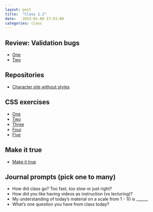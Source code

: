 ```yaml
---
layout: post
title:  "Class 1.2"
date:   2015-01-08 17:51:09
categories: class
---
```


## Review: Validation bugs

* [One](http://jsbin.com/uRaTeQu/1/edit?html,css,js,output)
* [Two](http://jsbin.com/osenUjO/1/edit?html,css,js,output)

## Repositories

* [Character site without styles](https://github.com/tsl-html-css/Character/tree/day1.2)

## CSS exercises

* [One](http://jsbin.com/jejedo/1/edit?html,css,output)
* [Two](http://jsbin.com/kanixa/1/edit?html,css,output)
* [Three](http://jsbin.com/etIfUro/1/edit?html,css,output)
* [Four](http://jsbin.com/azeSeCO/1/edit?html,css,output)
* [Five](http://jsbin.com/esodIjAs/1/edit?html,css,output)

## Make it true

* [Make it true](http://jsbin.com/EGUweSA/1/edit?html,css,output)

## Journal prompts (pick one to many)

* How did class go? Too fast, too slow or just right?
* How did you like having videos as instruction (vs lecturing)?
* My understanding of today’s material on a scale from 1 - 10 is ______
* What’s one question you have from class today?
